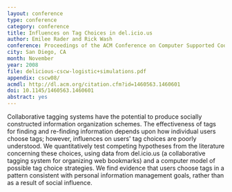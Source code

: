 ```yaml
---
layout: conference
type: conference
category: conference
title: Influences on Tag Choices in del.icio.us
author: Emilee Rader and Rick Wash
conference: Proceedings of the ACM Conference on Computer Supported Cooperative Work (CSCW)
city: San Diego, CA
month: November
year: 2008
file: delicious-cscw-logistic+simulations.pdf
appendix: cscw08/
acmdl: http://dl.acm.org/citation.cfm?id=1460563.1460601
doi: 10.1145/1460563.1460601 
abstract: yes
---
```


Collaborative tagging systems have the potential to produce socially constructed information organization schemes. The
effectiveness of tags for finding and re-finding information depends upon how individual users choose tags; however,
influences on users' tag choices are poorly understood. We quantitatively test competing hypotheses from the literature
concerning these choices, using data from del.icio.us (a collaborative tagging system for organizing web bookmarks) and
a computer model of possible tag choice strategies. We find evidence that users choose tags in a pattern consistent with
personal information management goals, rather than as a result of social influence.
